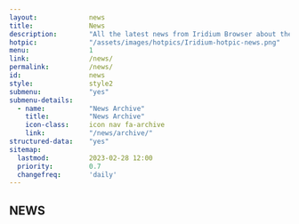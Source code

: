 ```yaml
---	
layout:				news
title: 				News
description: 		"All the latest news from Iridium Browser about the latest builds and downloads for various OS, development, source code releases, bug fixes and more."
hotpic: 			"/assets/images/hotpics/Iridium-hotpic-news.png"
menu:				1
link:				/news/
permalink:			/news/
id:					news
style:				style2
submenu:			"yes"
submenu-details:
  - name:			"News Archive"
    title:			"News Archive"
    icon-class:		icon nav fa-archive
    link:			"/news/archive/"
structured-data:	"yes"
sitemap:
  lastmod:			2023-02-28 12:00
  priority:			0.7
  changefreq:		'daily'
---
```

## NEWS #
